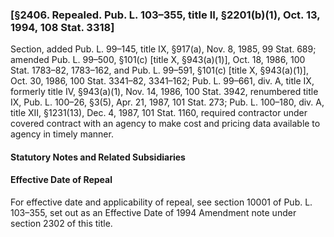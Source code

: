 ### [§2406. Repealed. Pub. L. 103–355, title II, §2201(b)(1), Oct. 13, 1994, 108 Stat. 3318] ###

Section, added Pub. L. 99–145, title IX, §917(a), Nov. 8, 1985, 99 Stat. 689; amended Pub. L. 99–500, §101(c) [title X, §943(a)(1)], Oct. 18, 1986, 100 Stat. 1783–82, 1783–162, and Pub. L. 99–591, §101(c) [title X, §943(a)(1)], Oct. 30, 1986, 100 Stat. 3341–82, 3341–162; Pub. L. 99–661, div. A, title IX, formerly title IV, §943(a)(1), Nov. 14, 1986, 100 Stat. 3942, renumbered title IX, Pub. L. 100–26, §3(5), Apr. 21, 1987, 101 Stat. 273; Pub. L. 100–180, div. A, title XII, §1231(13), Dec. 4, 1987, 101 Stat. 1160, required contractor under covered contract with an agency to make cost and pricing data available to agency in timely manner.

#### **Statutory Notes and Related Subsidiaries** ####

#### Effective Date of Repeal ####

For effective date and applicability of repeal, see section 10001 of Pub. L. 103–355, set out as an Effective Date of 1994 Amendment note under section 2302 of this title.